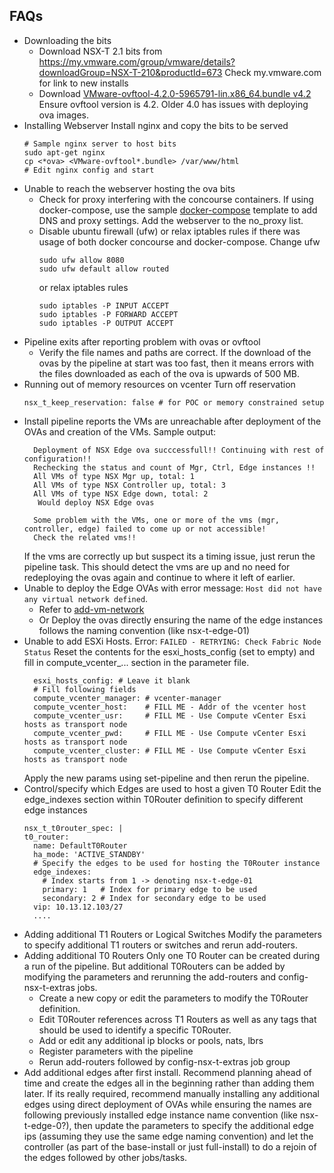 ## FAQs

* Downloading the bits
  * Download NSX-T 2.1 bits from
    https://my.vmware.com/group/vmware/details?downloadGroup=NSX-T-210&productId=673
    Check my.vmware.com for link to new installs
  * Download [VMware-ovftool-4.2.0-5965791-lin.x86_64.bundle v4.2](https://my.vmware.com/group/vmware/details?productId=614&downloadGroup=OVFTOOL420#)
  Ensure ovftool version is 4.2. Older 4.0 has issues with deploying ova images.
* Installing Webserver
  Install nginx and copy the bits to be served
	``` 
	# Sample nginx server to host bits
	sudo apt-get nginx
	cp <*ova> <VMware-ovftool*.bundle> /var/www/html
	# Edit nginx config and start
	```
* Unable to reach the webserver hosting the ova bits
  * Check for proxy interfering with the concourse containers. 
  If using docker-compose, use the sample [docker-compose](./docker-compose.yml) template to add DNS and proxy settings. Add the webserver to the no_proxy list.
  * Disable ubuntu firewall (ufw) or relax iptables rules if there was usage of both docker concourse and docker-compose.
    Change ufw 
  	```
	sudo ufw allow 8080
	sudo ufw default allow routed
	```
	or relax iptables rules
	```
	sudo iptables -P INPUT ACCEPT
	sudo iptables -P FORWARD ACCEPT
	sudo iptables -P OUTPUT ACCEPT
	```
* Pipeline exits after reporting problem with ovas or ovftool
  * Verify the file names and paths are correct. If the download of the ovas by the pipeline at start was too fast, then it means errors with the files downloaded as each of the ova is upwards of 500 MB.
* Running out of memory resources on vcenter 
  Turn off reservation
  ```
  nsx_t_keep_reservation: false # for POC or memory constrained setup
  ```
* Install pipeline reports the VMs are unreachable after deployment of the OVAs and creation of the VMs.
  Sample output:
  ```
	Deployment of NSX Edge ova succcessfull!! Continuing with rest of configuration!!
	Rechecking the status and count of Mgr, Ctrl, Edge instances !!
	All VMs of type NSX Mgr up, total: 1
	All VMs of type NSX Controller up, total: 3
	All VMs of type NSX Edge down, total: 2
	 Would deploy NSX Edge ovas

	Some problem with the VMs, one or more of the vms (mgr, controller, edge) failed to come up or not accessible!
	Check the related vms!!
  ```
  If the vms are correctly up but suspect its a timing issue, just rerun the pipeline task.
  This should detect the vms are up and no need for redeploying the ovas again and continue to where it left of earlier.
* Unable to deploy the Edge OVAs with error message: `Host did not have any virtual network defined`. 
  * Refer to [add-vm-network](./add-vm-network.md)
  * Or Deploy the ovas directly ensuring the name of the edge instances follows the naming convention (like nsx-t-edge-01)
* Unable to add ESXi Hosts. Error: `FAILED - RETRYING: Check Fabric Node Status`
  Reset the contents for the esxi_hosts_config (set to empty) and fill in compute_vcenter_... section in the parameter file.
  ```
	esxi_hosts_config: # Leave it blank
    # Fill following fields
	compute_vcenter_manager: # vcenter-manager 
	compute_vcenter_host:    # FILL ME - Addr of the vcenter host
	compute_vcenter_usr:     # FILL ME - Use Compute vCenter Esxi hosts as transport node
	compute_vcenter_pwd:     # FILL ME - Use Compute vCenter Esxi hosts as transport node
	compute_vcenter_cluster: # FILL ME - Use Compute vCenter Esxi hosts as transport node
   ```
   Apply the new params using set-pipeline and then rerun the pipeline.
* Control/specify which Edges are used to host a given T0 Router
  Edit the edge_indexes section within T0Router definition to specify different edge instances
  ```
  nsx_t_t0router_spec: |
  t0_router:
    name: DefaultT0Router
    ha_mode: 'ACTIVE_STANDBY'
    # Specify the edges to be used for hosting the T0Router instance
    edge_indexes:
      # Index starts from 1 -> denoting nsx-t-edge-01
      primary: 1   # Index for primary edge to be used
      secondary: 2 # Index for secondary edge to be used
    vip: 10.13.12.103/27
    ....
  ```
* Adding additional T1 Routers or Logical Switches
  Modify the parameters to specify additional T1 routers or switches and rerun add-routers.
* Adding additional T0 Routers
  Only one T0 Router can be created during a run of the pipeline. But additional T0Routers can be added by modifying the parameters and rerunning the add-routers and config-nsx-t-extras jobs.
  * Create a new copy or edit the parameters to modify the T0Router definition.
  * Edit T0Router references across T1 Routers as well as any tags that should be used to identify a specific T0Router.
  * Add or edit any additional ip blocks or pools, nats, lbrs
  * Register parameters with the pipeline 
  * Rerun add-routers followed by config-nsx-t-extras job group
* Add additional edges after first install.
  Recommend planning ahead of time and create the edges all in the beginning rather than adding them later.
  If its really required, recommend manually installing any additional edges using direct deployment of OVAs while ensuring the names are following previously installed edge instance name convention (like nsx-t-edge-0?), then update the parameters to specify the additional edge ips (assuming they use the same edge naming convention) and let the controller (as part of the base-install or just full-install) to do a rejoin of the edges followed by other jobs/tasks.
